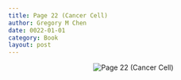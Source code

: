 ```yaml
---
title: Page 22 (Cancer Cell)
author: Gregory M Chen
date: 0022-01-01
category: Book
layout: post
---
```


<p style="text-align:center;"><img src="{{site.baseurl}}/assets/Graphics_v3.3/Page22_Cancer-Cell.png" alt="Page 22 (Cancer Cell)" style="max-height: calc(100vh - 30px - 100px);"/></p>
